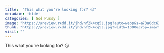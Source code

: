 ```yaml
---
title:  "This what you're looking for? 😏"
metadate: "hide"
categories: [ God Pussy ]
image: "https://preview.redd.it/jhdvnf2k4cq51.jpg?auto=webp&s=a73a0dc6395ebde87d872f442d389e6569b8f9f3"
thumb: "https://preview.redd.it/jhdvnf2k4cq51.jpg?width=1080&crop=smart&auto=webp&s=1cb1d00cee0ad2051da85f84fad27d5d6d398aff"
visit: ""
---
```

This what you're looking for? 😏
